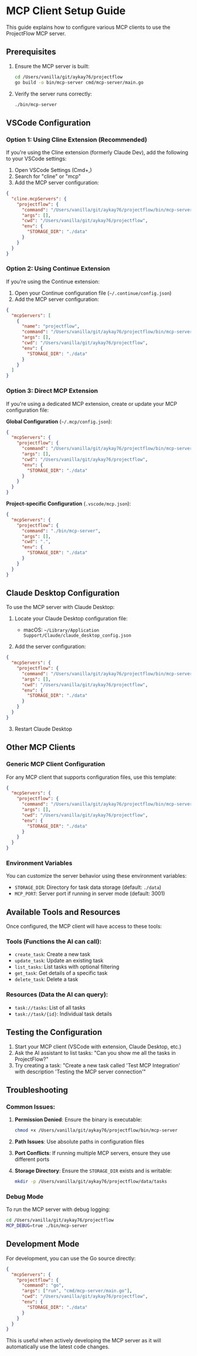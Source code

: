 # MCP Client Setup Guide

This guide explains how to configure various MCP clients to use the ProjectFlow MCP server.

## Prerequisites

1. Ensure the MCP server is built:
   ```bash
   cd /Users/vanilla/git/aykay76/projectflow
   go build -o bin/mcp-server cmd/mcp-server/main.go
   ```

2. Verify the server runs correctly:
   ```bash
   ./bin/mcp-server
   ```

## VSCode Configuration

### Option 1: Using Cline Extension (Recommended)

If you're using the Cline extension (formerly Claude Dev), add the following to your VSCode settings:

1. Open VSCode Settings (Cmd+,)
2. Search for "cline" or "mcp"
3. Add the MCP server configuration:

```json
{
  "cline.mcpServers": {
    "projectflow": {
      "command": "/Users/vanilla/git/aykay76/projectflow/bin/mcp-server",
      "args": [],
      "cwd": "/Users/vanilla/git/aykay76/projectflow",
      "env": {
        "STORAGE_DIR": "./data"
      }
    }
  }
}
```

### Option 2: Using Continue Extension

If you're using the Continue extension:

1. Open your Continue configuration file (`~/.continue/config.json`)
2. Add the MCP server configuration:

```json
{
  "mcpServers": [
    {
      "name": "projectflow",
      "command": "/Users/vanilla/git/aykay76/projectflow/bin/mcp-server",
      "args": [],
      "cwd": "/Users/vanilla/git/aykay76/projectflow",
      "env": {
        "STORAGE_DIR": "./data"
      }
    }
  ]
}
```

### Option 3: Direct MCP Extension

If you're using a dedicated MCP extension, create or update your MCP configuration file:

**Global Configuration** (`~/.mcp/config.json`):
```json
{
  "mcpServers": {
    "projectflow": {
      "command": "/Users/vanilla/git/aykay76/projectflow/bin/mcp-server",
      "args": [],
      "cwd": "/Users/vanilla/git/aykay76/projectflow",
      "env": {
        "STORAGE_DIR": "./data"
      }
    }
  }
}
```

**Project-specific Configuration** (`.vscode/mcp.json`):
```json
{
  "mcpServers": {
    "projectflow": {
      "command": "./bin/mcp-server",
      "args": [],
      "cwd": ".",
      "env": {
        "STORAGE_DIR": "./data"
      }
    }
  }
}
```

## Claude Desktop Configuration

To use the MCP server with Claude Desktop:

1. Locate your Claude Desktop configuration file:
   - macOS: `~/Library/Application Support/Claude/claude_desktop_config.json`

2. Add the server configuration:

```json
{
  "mcpServers": {
    "projectflow": {
      "command": "/Users/vanilla/git/aykay76/projectflow/bin/mcp-server",
      "args": [],
      "cwd": "/Users/vanilla/git/aykay76/projectflow",
      "env": {
        "STORAGE_DIR": "./data"
      }
    }
  }
}
```

3. Restart Claude Desktop

## Other MCP Clients

### Generic MCP Client Configuration

For any MCP client that supports configuration files, use this template:

```json
{
  "mcpServers": {
    "projectflow": {
      "command": "/Users/vanilla/git/aykay76/projectflow/bin/mcp-server",
      "args": [],
      "cwd": "/Users/vanilla/git/aykay76/projectflow",
      "env": {
        "STORAGE_DIR": "./data"
      }
    }
  }
}
```

### Environment Variables

You can customize the server behavior using these environment variables:

- `STORAGE_DIR`: Directory for task data storage (default: `./data`)
- `MCP_PORT`: Server port if running in server mode (default: 3001)

## Available Tools and Resources

Once configured, the MCP client will have access to these tools:

### Tools (Functions the AI can call):
- `create_task`: Create a new task
- `update_task`: Update an existing task
- `list_tasks`: List tasks with optional filtering
- `get_task`: Get details of a specific task
- `delete_task`: Delete a task

### Resources (Data the AI can query):
- `task://tasks`: List of all tasks
- `task://task/{id}`: Individual task details

## Testing the Configuration

1. Start your MCP client (VSCode with extension, Claude Desktop, etc.)
2. Ask the AI assistant to list tasks: "Can you show me all the tasks in ProjectFlow?"
3. Try creating a task: "Create a new task called 'Test MCP Integration' with description 'Testing the MCP server connection'"

## Troubleshooting

### Common Issues:

1. **Permission Denied**: Ensure the binary is executable:
   ```bash
   chmod +x /Users/vanilla/git/aykay76/projectflow/bin/mcp-server
   ```

2. **Path Issues**: Use absolute paths in configuration files

3. **Port Conflicts**: If running multiple MCP servers, ensure they use different ports

4. **Storage Directory**: Ensure the `STORAGE_DIR` exists and is writable:
   ```bash
   mkdir -p /Users/vanilla/git/aykay76/projectflow/data/tasks
   ```

### Debug Mode

To run the MCP server with debug logging:

```bash
cd /Users/vanilla/git/aykay76/projectflow
MCP_DEBUG=true ./bin/mcp-server
```

## Development Mode

For development, you can use the Go source directly:

```json
{
  "mcpServers": {
    "projectflow": {
      "command": "go",
      "args": ["run", "cmd/mcp-server/main.go"],
      "cwd": "/Users/vanilla/git/aykay76/projectflow",
      "env": {
        "STORAGE_DIR": "./data"
      }
    }
  }
}
```

This is useful when actively developing the MCP server as it will automatically use the latest code changes.
